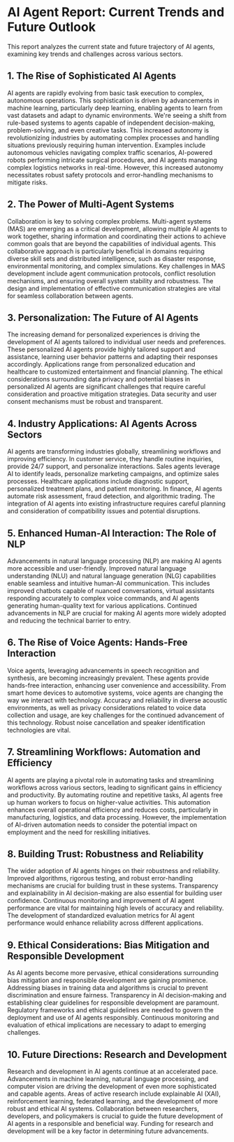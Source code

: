 # AI Agent Report: Current Trends and Future Outlook

This report analyzes the current state and future trajectory of AI agents, examining key trends and challenges across various sectors.

## 1.  The Rise of Sophisticated AI Agents

AI agents are rapidly evolving from basic task execution to complex, autonomous operations.  This sophistication is driven by advancements in machine learning, particularly deep learning, enabling agents to learn from vast datasets and adapt to dynamic environments.  We're seeing a shift from rule-based systems to agents capable of independent decision-making, problem-solving, and even creative tasks.  This increased autonomy is revolutionizing industries by automating complex processes and handling situations previously requiring human intervention.  Examples include autonomous vehicles navigating complex traffic scenarios, AI-powered robots performing intricate surgical procedures, and AI agents managing complex logistics networks in real-time.  However, this increased autonomy necessitates robust safety protocols and error-handling mechanisms to mitigate risks.

## 2.  The Power of Multi-Agent Systems

Collaboration is key to solving complex problems. Multi-agent systems (MAS) are emerging as a critical development, allowing multiple AI agents to work together, sharing information and coordinating their actions to achieve common goals that are beyond the capabilities of individual agents.  This collaborative approach is particularly beneficial in domains requiring diverse skill sets and distributed intelligence, such as disaster response, environmental monitoring, and complex simulations.  Key challenges in MAS development include agent communication protocols, conflict resolution mechanisms, and ensuring overall system stability and robustness. The design and implementation of effective communication strategies are vital for seamless collaboration between agents.

## 3.  Personalization: The Future of AI Agents

The increasing demand for personalized experiences is driving the development of AI agents tailored to individual user needs and preferences.  These personalized AI agents provide highly tailored support and assistance, learning user behavior patterns and adapting their responses accordingly.  Applications range from personalized education and healthcare to customized entertainment and financial planning.  The ethical considerations surrounding data privacy and potential biases in personalized AI agents are significant challenges that require careful consideration and proactive mitigation strategies. Data security and user consent mechanisms must be robust and transparent.

## 4.  Industry Applications: AI Agents Across Sectors

AI agents are transforming industries globally, streamlining workflows and improving efficiency. In customer service, they handle routine inquiries, provide 24/7 support, and personalize interactions.  Sales agents leverage AI to identify leads, personalize marketing campaigns, and optimize sales processes. Healthcare applications include diagnostic support, personalized treatment plans, and patient monitoring. In finance, AI agents automate risk assessment, fraud detection, and algorithmic trading.  The integration of AI agents into existing infrastructure requires careful planning and consideration of compatibility issues and potential disruptions.

## 5.  Enhanced Human-AI Interaction: The Role of NLP

Advancements in natural language processing (NLP) are making AI agents more accessible and user-friendly.  Improved natural language understanding (NLU) and natural language generation (NLG) capabilities enable seamless and intuitive human-AI communication.  This includes improved chatbots capable of nuanced conversations, virtual assistants responding accurately to complex voice commands, and AI agents generating human-quality text for various applications.  Continued advancements in NLP are crucial for making AI agents more widely adopted and reducing the technical barrier to entry.

## 6.  The Rise of Voice Agents: Hands-Free Interaction

Voice agents, leveraging advancements in speech recognition and synthesis, are becoming increasingly prevalent.  These agents provide hands-free interaction, enhancing user convenience and accessibility.  From smart home devices to automotive systems, voice agents are changing the way we interact with technology.  Accuracy and reliability in diverse acoustic environments, as well as privacy considerations related to voice data collection and usage, are key challenges for the continued advancement of this technology.  Robust noise cancellation and speaker identification technologies are vital.

## 7.  Streamlining Workflows: Automation and Efficiency

AI agents are playing a pivotal role in automating tasks and streamlining workflows across various sectors, leading to significant gains in efficiency and productivity.  By automating routine and repetitive tasks, AI agents free up human workers to focus on higher-value activities. This automation enhances overall operational efficiency and reduces costs, particularly in manufacturing, logistics, and data processing.  However, the implementation of AI-driven automation needs to consider the potential impact on employment and the need for reskilling initiatives.

## 8.  Building Trust: Robustness and Reliability

The wider adoption of AI agents hinges on their robustness and reliability.  Improved algorithms, rigorous testing, and robust error-handling mechanisms are crucial for building trust in these systems.  Transparency and explainability in AI decision-making are also essential for building user confidence.  Continuous monitoring and improvement of AI agent performance are vital for maintaining high levels of accuracy and reliability.  The development of standardized evaluation metrics for AI agent performance would enhance reliability across different applications.

## 9.  Ethical Considerations: Bias Mitigation and Responsible Development

As AI agents become more pervasive, ethical considerations surrounding bias mitigation and responsible development are gaining prominence.  Addressing biases in training data and algorithms is crucial to prevent discrimination and ensure fairness.  Transparency in AI decision-making and establishing clear guidelines for responsible development are paramount.  Regulatory frameworks and ethical guidelines are needed to govern the deployment and use of AI agents responsibly.  Continuous monitoring and evaluation of ethical implications are necessary to adapt to emerging challenges.

## 10.  Future Directions: Research and Development

Research and development in AI agents continue at an accelerated pace.  Advancements in machine learning, natural language processing, and computer vision are driving the development of even more sophisticated and capable agents.  Areas of active research include explainable AI (XAI), reinforcement learning, federated learning, and the development of more robust and ethical AI systems.  Collaboration between researchers, developers, and policymakers is crucial to guide the future development of AI agents in a responsible and beneficial way.  Funding for research and development will be a key factor in determining future advancements.